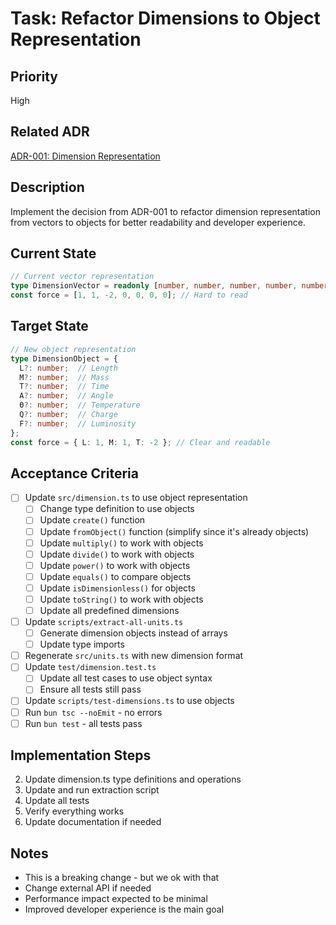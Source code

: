 # Task: Refactor Dimensions to Object Representation

## Priority
High

## Related ADR
[ADR-001: Dimension Representation](../../adr/001-dimension-representation.md)

## Description
Implement the decision from ADR-001 to refactor dimension representation from vectors to objects for better readability and developer experience.

## Current State
```typescript
// Current vector representation
type DimensionVector = readonly [number, number, number, number, number, number, number];
const force = [1, 1, -2, 0, 0, 0, 0]; // Hard to read
```

## Target State
```typescript
// New object representation
type DimensionObject = {
  L?: number;  // Length
  M?: number;  // Mass
  T?: number;  // Time
  A?: number;  // Angle
  Θ?: number;  // Temperature
  Q?: number;  // Charge
  F?: number;  // Luminosity
};
const force = { L: 1, M: 1, T: -2 }; // Clear and readable
```

## Acceptance Criteria
- [ ] Update `src/dimension.ts` to use object representation
  - [ ] Change type definition to use objects
  - [ ] Update `create()` function
  - [ ] Update `fromObject()` function (simplify since it's already objects)
  - [ ] Update `multiply()` to work with objects
  - [ ] Update `divide()` to work with objects
  - [ ] Update `power()` to work with objects
  - [ ] Update `equals()` to compare objects
  - [ ] Update `isDimensionless()` for objects
  - [ ] Update `toString()` to work with objects
  - [ ] Update all predefined dimensions
- [ ] Update `scripts/extract-all-units.ts`
  - [ ] Generate dimension objects instead of arrays
  - [ ] Update type imports
- [ ] Regenerate `src/units.ts` with new dimension format
- [ ] Update `test/dimension.test.ts`
  - [ ] Update all test cases to use object syntax
  - [ ] Ensure all tests still pass
- [ ] Update `scripts/test-dimensions.ts` to use objects
- [ ] Run `bun tsc --noEmit` - no errors
- [ ] Run `bun test` - all tests pass

## Implementation Steps
2. Update dimension.ts type definitions and operations
3. Update and run extraction script
4. Update all tests
5. Verify everything works
6. Update documentation if needed

## Notes
- This is a breaking change - but we ok with that
- Change external API if needed
- Performance impact expected to be minimal
- Improved developer experience is the main goal